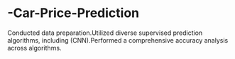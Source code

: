 # -Car-Price-Prediction

Conducted data preparation.Utilized diverse supervised prediction
 algorithms, including (CNN).Performed a comprehensive accuracy
 analysis across algorithms. 
